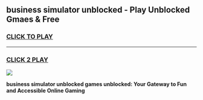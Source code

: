 
## business simulator unblocked - Play Unblocked Gmaes & Free
<h3>
<a href="https://news.freeplayer.one?title=business_simulator_unblocked&ref=16F">CLICK TO PLAY</a></h3>
<hr>

<h3>
<a href="https://news.freeplayer.one?title=business_simulator_unblocked&ref=16F">CLICK 2 PLAY</a>
  
</h3>

<a href="https://news.freeplayer.one?title=business_simulator_unblocked&ref=16F/"><img src="https://clearcache.store/games.png"></a>


**business simulator unblocked games unblocked: Your Gateway to Fun and Accessible Online Gaming**
